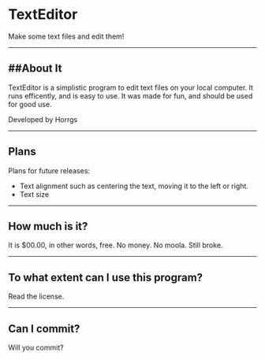 # TextEditor
Make some text files and edit them!

------------
##About It
------------

TextEditor is a simplistic program to edit text files on your local computer. It runs efficently, and is easy to use. It was made for fun, and should be used for good use.

Developed by Horrgs

------------
Plans
------------

Plans for future releases:

* Text alignment such as centering the text, moving it to the left or right.
* Text size


------------
How much is it?
------------

It is $00.00, in other words, free. No money. No moola. Still broke.

------------
To what extent can I use this program?
------------

Read the license.

------------
Can I commit?
------------

Will you commit?
